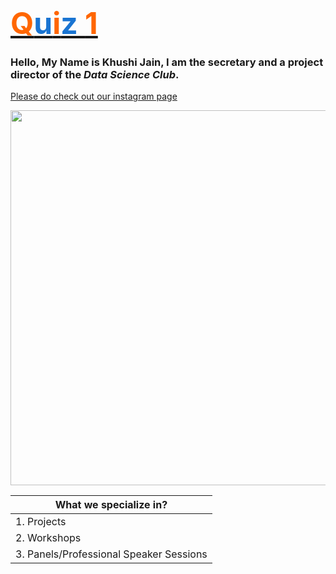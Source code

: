 # <font size = 20><u><font color="#FF6600">Q</font><font color="#1974D2">u</font><font color="#FF6600">i</font><font color="#1974D2">z </font><font color="FF6600">1</font></u></font>

### Hello, My Name is Khushi Jain, I am the secretary and a project director of the **_Data Science Club_**.

[Please do check out our instagram page](https://instagram.com/uiucdsc?igshid=YmMyMTA2M2Y=)

<img src="https://user-images.githubusercontent.com/73419535/218004640-cf9a74ac-12fc-44e6-9e8d-db450495ea99.jpg"  width="600" height="600">

| What we specialize in? | 
| ------------- |
| 1. Projects  | 
| 2. Workshops  |
| 3. Panels/Professional Speaker Sessions |
